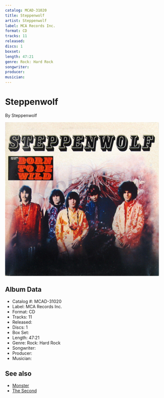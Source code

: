 ```yaml
---
catalog: MCAD-31020
title: Steppenwolf
artist: Steppenwolf
label: MCA Records Inc.
format: CD
tracks: 11
released: 
discs: 1
boxset: 
length: 47:21
genre: Rock: Hard Rock
songwriter: 
producer: 
musician: 
---
```


# Steppenwolf

By Steppenwolf

![](../../assets/albumcovers/Steppenwolf-Steppenwolf.png)

## Album Data

- Catalog #: MCAD-31020
- Label: MCA Records Inc.
- Format: CD
- Tracks: 11
- Released: 
- Discs: 1
- Box Set: 
- Length: 47:21
- Genre: Rock: Hard Rock
- Songwriter: 
- Producer: 
- Musician: 


## See also

- [Monster](Monster.md)
- [The Second](The_Second.md)
